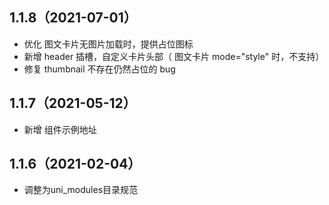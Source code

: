 ## 1.1.8（2021-07-01）
- 优化 图文卡片无图片加载时，提供占位图标
- 新增 header 插槽，自定义卡片头部（ 图文卡片 mode="style" 时，不支持）
- 修复 thumbnail 不存在仍然占位的 bug
## 1.1.7（2021-05-12）
- 新增 组件示例地址
## 1.1.6（2021-02-04）
- 调整为uni_modules目录规范
